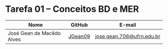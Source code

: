 # Tarefa 01 – Conceitos BD e MER

| Nome                        | GitHub                           | E-mail                        |
|-----------------------------|----------------------------------|-------------------------------|
| José Gean de Macêdo Alves   | [JGean09](https://github.com/jGean09) | jose.gean.706@ufrn.edu.br     |
